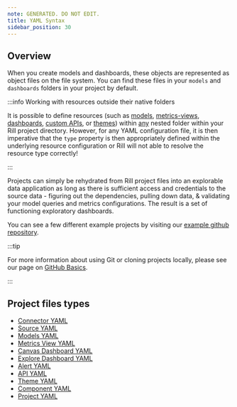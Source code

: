 ```yaml
---
note: GENERATED. DO NOT EDIT.
title: YAML Syntax
sidebar_position: 30
---
```


## Overview

When you create models and dashboards, these objects are represented as object files on the file system. You can find these files in your `models` and `dashboards` folders in your project by default. 

:::info Working with resources outside their native folders

It is possible to define resources (such as [models](models.md), [metrics-views](metrics-views.md), [dashboards](explore-dashboards.md), [custom APIs](apis.md), or [themes](themes.md)) within <u>any</u> nested folder within your Rill project directory. However, for any YAML configuration file, it is then imperative that the `type` property is then appropriately defined within the underlying resource configuration or Rill will not able to resolve the resource type correctly!

:::

Projects can simply be rehydrated from Rill project files into an explorable data application as long as there is sufficient access and credentials to the source data - figuring out the dependencies, pulling down data, & validating your model queries and metrics configurations. The result is a set of functioning exploratory dashboards.

You can see a few different example projects by visiting our [example github repository](https://github.com/rilldata/rill-examples).

:::tip

For more information about using Git or cloning projects locally, please see our page on [GitHub Basics](/guides/github-101).

:::


## Project files types


- [Connector YAML](connectors.md)
- [Source YAML](sources.md)
- [Models YAML](models.md)
- [Metrics View YAML](metrics-views.md)
- [Canvas Dashboard YAML](canvas-dashboards.md)
- [Explore Dashboard YAML](explore-dashboards.md)
- [Alert YAML](alerts.md)
- [API YAML](apis.md)
- [Theme YAML](themes.md)
- [Component YAML](component.md)
- [Project YAML](rill-yaml.md)